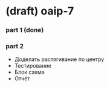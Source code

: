 # (draft) oaip-7

### part 1 (done)

### part 2

- Доделать растягивание по центру
- Тестирование
- Блок схема
- Отчёт